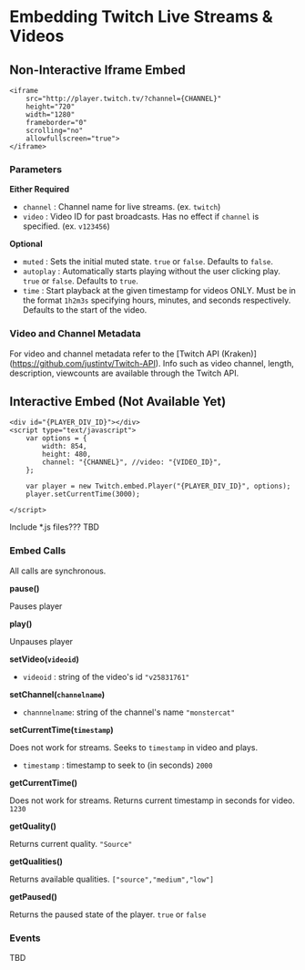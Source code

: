 # Embedding Twitch Live Streams & Videos


## Non-Interactive Iframe Embed
    <iframe 
        src="http://player.twitch.tv/?channel={CHANNEL}" 
        height="720" 
        width="1280" 
        frameborder="0" 
        scrolling="no"
        allowfullscreen="true">
    </iframe>
    
### Parameters
**Either Required**
- `channel`   : Channel name for live streams. (ex. `twitch`)
- `video`     : Video ID for past broadcasts. Has no effect if `channel` is specified. (ex. `v123456`)

**Optional**
- `muted`     : Sets the initial muted state. `true` or `false`. Defaults to `false`.
- `autoplay`  : Automatically starts playing without the user clicking play. `true` or `false`. Defaults to `true`.
- `time`      : Start playback at the given timestamp for videos ONLY. Must be in the format `1h2m3s` specifying hours, minutes, and seconds respectively. Defaults to the start of the video.

### Video and Channel Metadata
For video and channel metadata refer to the [Twitch API (Kraken)] (https://github.com/justintv/Twitch-API).
Info such as video channel, length, description, viewcounts are available through the Twitch API.

## Interactive Embed (Not Available Yet)
    <div id="{PLAYER_DIV_ID}"></div>
	<script type="text/javascript">
		var options = {
			width: 854,
			height: 480,
			channel: "{CHANNEL}", //video: "{VIDEO_ID}",
		};

		var player = new Twitch.embed.Player("{PLAYER_DIV_ID}", options);
		player.setCurrentTime(3000);
		
	</script>

Include *.js files??? TBD

### Embed Calls
All calls are synchronous. 

**pause()**

Pauses player

**play()**

Unpauses player

**setVideo(`videoid`)**

- `videoid`     : string of the video's id `"v25831761"`

**setChannel(`channelname`)**

- `channnelname`: string of the channel's name `"monstercat"`

**setCurrentTime(`timestamp`)**

Does not work for streams. Seeks to `timestamp` in video and plays.
- `timestamp`   : timestamp to seek to (in seconds) `2000`

**getCurrentTime()**

Does not work for streams. Returns current timestamp in seconds for video. `1230`

**getQuality()**

Returns current quality. `"Source"`

**getQualities()**

Returns available qualities. `["source","medium","low"]`

**getPaused()**

Returns the paused state of the player. `true` or `false`

### Events

TBD
